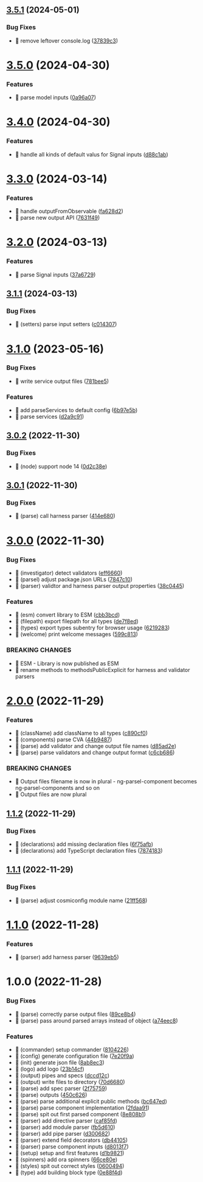 ## [3.5.1](https://github.com/angular-experts-io/ng-parsel/compare/v3.5.0...v3.5.1) (2024-05-01)


### Bug Fixes

* 🐛 remove leftover console.log ([37839c3](https://github.com/angular-experts-io/ng-parsel/commit/37839c383747ac53c417aad90a20acca89b42da9))

# [3.5.0](https://github.com/angular-experts-io/ng-parsel/compare/v3.4.0...v3.5.0) (2024-04-30)


### Features

* 🎸 parse model inputs ([0a96a07](https://github.com/angular-experts-io/ng-parsel/commit/0a96a072d97b4efbd3aed0920ae1e946c7b9389e))

# [3.4.0](https://github.com/angular-experts-io/ng-parsel/compare/v3.3.0...v3.4.0) (2024-04-30)


### Features

* 🎸 handle all kinds of default valus for Signal inputs ([d88c1ab](https://github.com/angular-experts-io/ng-parsel/commit/d88c1ab142d9385d16203669af6f271cff05b130))

# [3.3.0](https://github.com/angular-experts-io/ng-parsel/compare/v3.2.0...v3.3.0) (2024-03-14)


### Features

* 🎸 handle outputFromObservable ([fa628d2](https://github.com/angular-experts-io/ng-parsel/commit/fa628d2e3996ad725e41380797aaa87d53b4b5bd))
* 🎸 parse new output API ([7631f49](https://github.com/angular-experts-io/ng-parsel/commit/7631f49bf0e91d1f1df382cdf828053b8aa5b4f6))

# [3.2.0](https://github.com/angular-experts-io/ng-parsel/compare/v3.1.1...v3.2.0) (2024-03-13)


### Features

* 🎸 parse Signal inputs ([37a6729](https://github.com/angular-experts-io/ng-parsel/commit/37a6729b5ef77a2b5ea068dd84c1fe7b65897f91))

## [3.1.1](https://github.com/angular-experts-io/ng-parsel/compare/v3.1.0...v3.1.1) (2024-03-13)


### Bug Fixes

* 🐛 (setters) parse input setters ([c014307](https://github.com/angular-experts-io/ng-parsel/commit/c014307b0cde94f9e1d7cefe78ecb40e40692e2e))

# [3.1.0](https://github.com/angular-experts-io/ng-parsel/compare/v3.0.2...v3.1.0) (2023-05-16)


### Bug Fixes

* 🐛 write service output files ([781bee5](https://github.com/angular-experts-io/ng-parsel/commit/781bee5031bb0d7f6ef506fd9b87c57f83ef74c1))


### Features

* 🎸 add parseServices to default config ([6b97e5b](https://github.com/angular-experts-io/ng-parsel/commit/6b97e5b9edd79e409d9595b058d45d9f74e55b25))
* 🎸 parse services ([d2a9c91](https://github.com/angular-experts-io/ng-parsel/commit/d2a9c91ccf31b63a1cb4a00dfdf83ba02cceed82))

## [3.0.2](https://github.com/angular-experts-io/ng-parsel/compare/v3.0.1...v3.0.2) (2022-11-30)


### Bug Fixes

* 🤖 (node) support node 14 ([0d2c38e](https://github.com/angular-experts-io/ng-parsel/commit/0d2c38eec66f811aea63544155d98e9d026f2c84))

## [3.0.1](https://github.com/angular-experts-io/ng-parsel/compare/v3.0.0...v3.0.1) (2022-11-30)


### Bug Fixes

* 🐛 (parse) call harness parser ([414e680](https://github.com/angular-experts-io/ng-parsel/commit/414e68027ee1698337777772fac9ed77fc1aeaa5))

# [3.0.0](https://github.com/angular-experts-io/ng-parsel/compare/v2.0.0...v3.0.0) (2022-11-30)


### Bug Fixes

* 🐛 (investigator) detect validators ([eff6660](https://github.com/angular-experts-io/ng-parsel/commit/eff66605f260011fc1f82dc168036b01f2276980))
* 🐛 (parsel) adjust package.json URLs ([7847c10](https://github.com/angular-experts-io/ng-parsel/commit/7847c10a5ac66b959abadcdb44519f51e87378a7))
* 🐛 (parser) validtor and harness parser output properties ([38c0445](https://github.com/angular-experts-io/ng-parsel/commit/38c04453f2cfadf9e7ca83c53e7347cec448b2ce))


### Features

* 🎸 (esm) convert library to ESM ([cbb3bcd](https://github.com/angular-experts-io/ng-parsel/commit/cbb3bcd0a671e4022b7f9b41e6abfcc6fb76398f))
* 🎸 (filepath) export filepath for all types ([de7f8ed](https://github.com/angular-experts-io/ng-parsel/commit/de7f8edcc86d2ff26bea110cc979774d37bcc0cd))
* 🎸 (types) export types subentry for browser usage ([6219283](https://github.com/angular-experts-io/ng-parsel/commit/62192838e0436a9d7c21ad80860bea63665ddc02))
* 🎸 (welcome) print welcome messages ([599c813](https://github.com/angular-experts-io/ng-parsel/commit/599c81378d1c0debf6fa40db7c17e72396e7802a))


### BREAKING CHANGES

* 🧨 ESM - Library is now published as ESM
* 🧨 rename methods to methodsPublicExplicit for harness and validator
parsers

# [2.0.0](https://github.com/angular-experts-io/ng-parsel/compare/v1.1.2...v2.0.0) (2022-11-29)


### Features

* 🎸 (className) add className to all types ([c890cf0](https://github.com/angular-experts-io/ng-parsel/commit/c890cf0654cfaad3eeaf068d71643a7d4a9dea31))
* 🎸 (components) parse CVA ([44b9487](https://github.com/angular-experts-io/ng-parsel/commit/44b94872dbc9ed26d5da77bdb69b478f151965bb))
* 🎸 (parse) add validator and change output file names ([d85ad2e](https://github.com/angular-experts-io/ng-parsel/commit/d85ad2eadbcb28c132a8a929a9eb11e81c7b9670))
* 🎸 (parse) parse validators and change output format ([c6cb686](https://github.com/angular-experts-io/ng-parsel/commit/c6cb6868f8b02a879969400671c3020578fef78d))


### BREAKING CHANGES

* 🧨 Output files filename is now in plural - ng-parsel-component becomes
ng-parsel-components and so on
* 🧨 Output files are now plural

## [1.1.2](https://github.com/angular-experts-io/ng-parsel/compare/v1.1.1...v1.1.2) (2022-11-29)


### Bug Fixes

* 🐛 (declarations) add missing declaration files ([6f75afb](https://github.com/angular-experts-io/ng-parsel/commit/6f75afb98f804876693110b088bdb43b1361119f))
* 🐛 (declarations) add TypeScript declaration files ([7874183](https://github.com/angular-experts-io/ng-parsel/commit/7874183499cfa27e072f8cc742f24bac341e2739))

## [1.1.1](https://github.com/angular-experts-io/ng-parsel/compare/v1.1.0...v1.1.1) (2022-11-29)


### Bug Fixes

* 🐛 (parse) adjust cosmiconfig module name ([21ff568](https://github.com/angular-experts-io/ng-parsel/commit/21ff568e8efb8d478e6d7fcd63c464dd10499afb))

# [1.1.0](https://github.com/angular-experts-io/ng-parsel/compare/v1.0.0...v1.1.0) (2022-11-28)


### Features

* 🎸 (parser) add harness parser ([9639eb5](https://github.com/angular-experts-io/ng-parsel/commit/9639eb5b7b3cccb0e0ee6ea2505266ff015d573f))

# 1.0.0 (2022-11-28)


### Bug Fixes

* 🐛 (parse) correctly parse output files ([89ce8b4](https://github.com/angular-experts-io/ng-parsel/commit/89ce8b4a56a30d29a440ac507c9577f3a13e2804))
* 🐛 (parse) pass around parsed arrays instead of object ([a74eec8](https://github.com/angular-experts-io/ng-parsel/commit/a74eec8156364bcb3a8c83714c7772ecf9eb3c76))


### Features

* 🎸 (commander) setup commander ([8104226](https://github.com/angular-experts-io/ng-parsel/commit/8104226bab8e4a02b31a443465d89c17562cab21))
* 🎸 (config) generate configuration file ([7e20f9a](https://github.com/angular-experts-io/ng-parsel/commit/7e20f9a7242d52996629da7537eef12b6a607234))
* 🎸 (init) generate json file ([8ab8ec3](https://github.com/angular-experts-io/ng-parsel/commit/8ab8ec352c9847b6394bfa8fe47323a0fa2c8076))
* 🎸 (logo) add logo ([23b14cf](https://github.com/angular-experts-io/ng-parsel/commit/23b14cfca0a308ec3875fb56f9bda0f492842302))
* 🎸 (output) pipes and specs ([dccd12c](https://github.com/angular-experts-io/ng-parsel/commit/dccd12c8c4ae8cccbbc970815f6d4747d81ac28d))
* 🎸 (output) write files to directory ([70d6680](https://github.com/angular-experts-io/ng-parsel/commit/70d6680f358d13ede34b2340d9856825bc8410c4))
* 🎸 (parse) add spec parser ([2f75759](https://github.com/angular-experts-io/ng-parsel/commit/2f75759ab676d0547a0ffde037c3ae9800b4fca1))
* 🎸 (parse) outputs ([450c626](https://github.com/angular-experts-io/ng-parsel/commit/450c6267fbdfe09d177d63e72c7fe96a2172648f))
* 🎸 (parse) parse additional explicit public methods ([bc647ed](https://github.com/angular-experts-io/ng-parsel/commit/bc647eddca70f06775be0fc62fe5976ea590cf9a))
* 🎸 (parse) parse component implementation ([2fdaa91](https://github.com/angular-experts-io/ng-parsel/commit/2fdaa91ee54aaa80f1aa207d55260d4580e2bf24))
* 🎸 (parse) spit out first parsed component ([8e808b1](https://github.com/angular-experts-io/ng-parsel/commit/8e808b1cb4d3104e45e93afad65737e3114cc1af))
* 🎸 (parser) add directive parser ([caf85fd](https://github.com/angular-experts-io/ng-parsel/commit/caf85fd50d05e3d6be587cca265c6f52ad8e5c79))
* 🎸 (parser) add module parser ([fb5d610](https://github.com/angular-experts-io/ng-parsel/commit/fb5d610e05366f31dad1882392a2235843c793af))
* 🎸 (parser) add pipe parser ([d300682](https://github.com/angular-experts-io/ng-parsel/commit/d3006825dc67bae9504ba72e979f13a404d8d186))
* 🎸 (parser) extend field decorators ([db44105](https://github.com/angular-experts-io/ng-parsel/commit/db44105334ed14ebe9c9f8f714f20b332ce47a6e))
* 🎸 (parser) parse component inputs ([d8013f7](https://github.com/angular-experts-io/ng-parsel/commit/d8013f707e6f652256f2af8393fb4ffb551af281))
* 🎸 (setup) setup and first features ([d1b9821](https://github.com/angular-experts-io/ng-parsel/commit/d1b98212fd11a6488618a52ced3bf879150adb9e))
* 🎸 (spinners) add ora spinners ([66ce80e](https://github.com/angular-experts-io/ng-parsel/commit/66ce80eb3760fc90280443f6699d5e5bfc11f9ab))
* 🎸 (styles) spit out correct styles ([0600494](https://github.com/angular-experts-io/ng-parsel/commit/06004949a8d075c42d94309b4be4c3607aeecb17))
* 🎸 (type) add building block type ([0e88f4d](https://github.com/angular-experts-io/ng-parsel/commit/0e88f4d7408a40c65bc68ecabe26d404533813a0))
